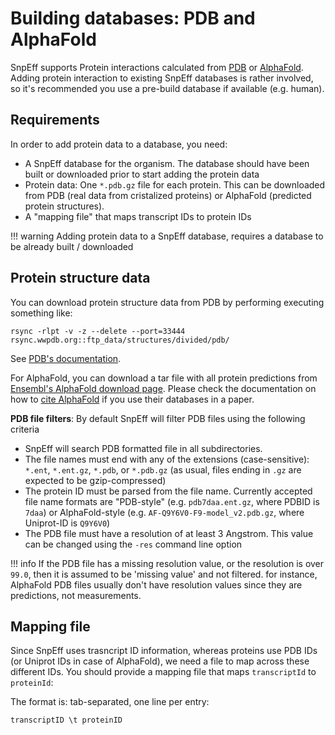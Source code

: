 # Building databases: PDB and AlphaFold

SnpEff supports Protein interactions calculated from [PDB](http://www.rcsb.org/) or [AlphaFold](https://alphafold.ebi.ac.uk/download).
Adding protein interaction to existing SnpEff databases is rather involved, so it's recommended you use a pre-build database if available (e.g. human).

## Requirements

In order to add protein data to a database, you need:

- A SnpEff database for the organism. The database should have been built or downloaded prior to start adding the protein data
- Protein data: One `*.pdb.gz` file for each protein. This can be downloaded from PDB (real data from cristalized proteins) or AlphaFold (predicted protein structures).
- A "mapping file" that maps transcript IDs to protein IDs

!!! warning
   Adding protein data to a SnpEff database, requires a database to be already built / downloaded

## Protein structure data

You can download protein structure data from PDB by performing executing something like:
```
rsync -rlpt -v -z --delete --port=33444 rsync.wwpdb.org::ftp_data/structures/divided/pdb/
```
See [PDB's documentation](https://www.wwpdb.org/ftp/pdb-ftp-sites).

For AlphaFold, you can download a tar file with all protein predictions from [Ensembl's AlphaFold download page](https://alphafold.ebi.ac.uk/download).
Please check the documentation on how to [cite AlphaFold](https://alphafold.ebi.ac.uk/) if you use their databases in a paper.

**PDB file filters**: By default SnpEff will filter PDB files using the following criteria

- SnpEff will search PDB formatted file in all subdirectories.
- The file names must end with any of the extensions (case-sensitive): `*.ent`, `*.ent.gz`, `*.pdb`, or `*.pdb.gz` (as usual, files ending in `.gz` are expected to be gzip-compressed)
- The protein ID must be parsed from the file name. Currently accepted file name formats are "PDB-style" (e.g. `pdb7daa.ent.gz`, where PDBID is `7daa`) or AlphaFold-style (e.g. `AF-Q9Y6V0-F9-model_v2.pdb.gz`, where Uniprot-ID is `Q9Y6V0`)
- The PDB file must have a resolution of at least 3 Angstrom. This value can be changed using the `-res` command line option

!!! info
    If the PDB file has a missing resolution value, or the resolution is over `99.0`, then it is assumed to be 'missing value' and not filtered.
    for instance, AlphaFold PDB files usually don't have resolution values since they are predictions, not measurements.

## Mapping file

Since SnpEff uses trasncript ID information, whereas proteins use PDB IDs (or Uniprot IDs in case of AlphaFold), we need a file to map across these different IDs.
You should provide a mapping file that maps `transcriptId` to `proteinId`:

The format is: tab-separated, one line per entry:
```
transcriptID \t proteinID
```
